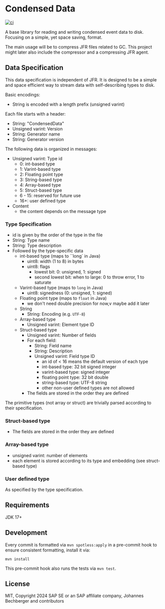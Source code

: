 Condensed Data
==============

[![ci](https://github.com/parttimenerd/condensed-data/actions/workflows/ci.yml/badge.svg)](https://github.com/parttimenerd/condensed-data/actions/workflows/ci.yml)

A base library for reading and writing condensed event data
to disk. Focusing on a simple, yet space saving, format.

The main usage will be to compress JFR files related to GC.
This project might later also include the compressor and a
compressing JFR agent.

Data Specification
------------------

This data specification is independent of JFR.
It is designed to be a simple and space efficient way to stream
data with self-describing types to disk.

Basic encodings:
- String is encoded with a length prefix (unsigned varint)

Each file starts with a header:
- String: "CondensedData"
- Unsigned varint: Version
- String: Generator name
- String: Generator version

The following data is organized in messages:

- Unsigned varint: Type id
    - 0: int-based type
    - 1: Varint-based type
    - 2: Floating point type
    - 3: String-based type
    - 4: Array-based type
    - 5: Struct-based type
    - 6 - 15: reserved for future use
    - 16+: user defined type
- Content
  - the content depends on the message type

### Type Specification
- id is given by the order of the type in the file
- String: Type name
- String: Type description
- Followed by the type-specific data
  - int-based type (maps to ``long` in Java)
    - uint8: width (1 to 8) in bytes
    - uint8: flags
      - lowest bit: 0: unsigned, 1: signed
      - second lowest bit: when to large: 0 to throw error, 1 to saturate
  - Varint-based type (maps to `long` in Java)
    - uint8: signedness (0: unsigned, 1: signed)
  - Floating point type (maps to `float` in Java)
    - we don't need double precision for now,v maybe add it later
  - String
    - String: Encoding (e.g. `UTF-8`)
  - Array-based type
    - Unsigned varint: Element type ID
  - Struct-based type
    - Unsigned varint: Number of fields
    - For each field:
      - String: Field name
      - String: Description
      - Unsigned varint: Field type ID
        - an id of < 16 means the default version of each type
        - int-based type: 32 bit signed integer
        - varint-based type: signed integer
        - floating point type: 32 bit double
        - string-based type: UTF-8 string
        - other non-user defined types are not allowed
    - The fields are stored in the order they are defined

The primitive types (not array or struct) are trivially parsed according to their specification.

### Struct-based type
- The fields are stored in the order they are defined

### Array-based type
- unsigned varint: number of elements
- each element is stored according to its type and embedding (see struct-based type)

### User defined type
As specified by the type specification.

Requirements
------------
JDK 17+

Development
-----------
Every commit is formatted via `mvn spotless:apply` in a pre-commit hook to ensure consistent formatting, install it via:
```shell
mvn install
```
This pre-commit hook also runs the tests via `mvn test`.

License
-------
MIT, Copyright 2024 SAP SE or an SAP affiliate company, Johannes Bechberger and contributors
